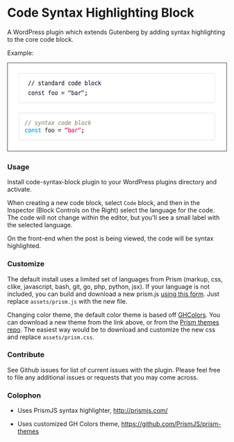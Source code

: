 
# Code Syntax Highlighting Block

A WordPress plugin which extends Gutenberg by adding syntax highlighting to the core code block.


Example:

<img src="screenshot.png" title="Screenshot example in use" alt="screen shot" width="554" height="202" style="border:1px solid #333"/>


### Usage

Install code-syntax-block plugin to your WordPress plugins directory and activate.

When creating a new code block, select `Code` block, and then in the Inspector (Block Controls on the Right) select the language for the code. The code will not change within the editor, but you'll see a small label with the selected language.

On the front-end when the post is being viewed, the code will be syntax highlighted.

### Customize

The default install uses a limited set of languages from Prism (markup, css, clike, javascript, bash, git, go, php, python, jsx). If your language is not included, you can build and download a new prism.js <a href="http://prismjs.com/download.html#languages=markup+css+clike+javascript+bash+markup-templating+git+go+php+python+jsx">using this form</a>. Just replace `assets/prism.js` with the new file.

Changing color theme, the default color theme is based off [GHColors](https://github.com/PrismJS/prism-themes/blob/master/themes/prism-ghcolors.css). You can download a new theme from the link above, or from the [Prism themes repo](https://github.com/PrismJS/prism-themes). The easiest way would be to download and customize the new css and replace `assets/prism.css`.


### Contribute

See Github issues for list of current issues with the plugin. Please feel free to file any additional issues or requests that you may come across.


### Colophon

- Uses PrismJS syntax highlighter, http://prismjs.com/

- Uses customized GH Colors theme, https://github.com/PrismJS/prism-themes

